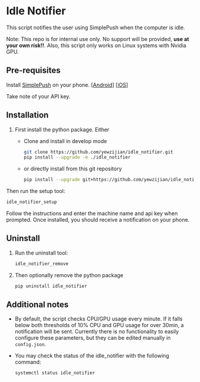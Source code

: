 # Idle Notifier

This script notifies the user using SimplePush when the computer is idle. 

Note: This repo is for internal use only. No support will be provided, **use at your own risk!!**. Also, this script only works on Linux systems with Nvidia GPU.

## Pre-requisites

Install [SimplePush](https://simplepush.io) on your phone. [[Android](https://play.google.com/store/apps/details?id=io.simplepush)] [[iOS](https://apps.apple.com/us/app/simplepush-notifications/id1569978086)]

Take note of your API key. 

## Installation

1. First install the python package. Either
   
   * Clone and install in develop mode
     
     ```bash
     git clone https://github.com/yewzijian/idle_notifier.git
     pip install --upgrade -e ./idle_notifier
     ```
   
   * or directly install from this git repository
     
     ```bash
     pip install --upgrade git+https://github.com/yewzijian/idle_notifier.git
     ```

Then run the setup tool:

```bash
idle_notifier_setup
```

Follow the instructions and enter the machine name and api key when prompted. Once installed, you should receive a notification on your phone.

## Uninstall

1. Run the uninstall tool:
   
   ```bash
   idle_notifier_remove
   ```

2. Then optionally remove the python package
   
   ```bash
   pip uninstall idle_notifier
   ```

## Additional notes

* By default, the script checks CPU/GPU usage every minute. If it falls below both thresholds of 10% CPU and GPU usage for over 30min, a notification will be sent. Currently there is no functionality to easily configure these parameters, but they can be edited manually in `config.json`.

* You may check the status of the idle_notifier with the following command:
  
  ```bash
  systemctl status idle_notifier
  ```
  
  
